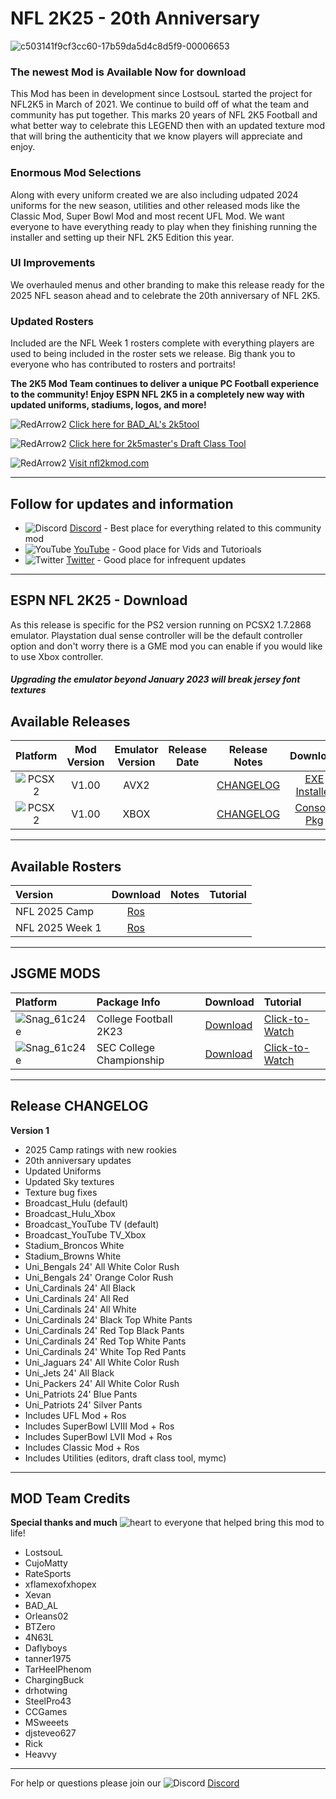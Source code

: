 # NFL 2K25 - 20th Anniversary

![c503141f9cf3cc60-17b59da5d4c8d5f9-00006653](https://github.com/user-attachments/assets/e809e4f4-4b5f-4518-a92f-5880047d5466)


### The newest Mod is Available Now for download
This Mod has been in development since LostsouL started the project for NFL2K5 in March of 2021. We continue to build off of what the team and community has put together. This marks 20 years of NFL 2K5 Football and what better way to celebrate this LEGEND then with an updated texture mod that will bring the authenticity that we know players will appreciate and enjoy. 

### Enormous Mod Selections
Along with every uniform created we are also including udpated 2024 uniforms for the new season, utilities and other released mods like the Classic Mod, Super Bowl Mod and most recent UFL Mod. We want everyone to have everything ready to play when they finishing running the installer and setting up their NFL 2K5 Edition this year.

### UI Improvements
We overhauled menus and other branding to make this release ready for the 2025 NFL season ahead and to celebrate the 20th anniversary of NFL 2K5.

### Updated Rosters
Included are the NFL Week 1 rosters complete with everything players are used to being included in the roster sets we release. Big thank you to everyone who has contributed to rosters and portraits! 

**The 2K5 Mod Team continues to deliver a unique PC Football experience to the community! Enjoy ESPN NFL 2K5 in a completely new way with updated uniforms, stadiums, logos, and more!**

![RedArrow2](https://user-images.githubusercontent.com/69597675/125669440-bcf4c873-527c-4524-9426-9488c71fbbde.png)
[Click here for BAD_AL's 2k5tool](https://github.com/BAD-AL/NFL2K5Tool/releases)

![RedArrow2](https://user-images.githubusercontent.com/69597675/125669440-bcf4c873-527c-4524-9426-9488c71fbbde.png)
[Click here for 2k5master's Draft Class Tool](https://github.com/2k5master/ESPN-NFL-2K5-Draft-Class-Generator)

![RedArrow2](https://user-images.githubusercontent.com/69597675/125669440-bcf4c873-527c-4524-9426-9488c71fbbde.png)
[Visit nfl2kmod.com](https://www.nfl2kmod.com/)

---------
## Follow for updates and information
* ![Discord](https://user-images.githubusercontent.com/69597675/124640725-d1e88980-de5b-11eb-926d-ec5f55b19a62.png) [Discord](https://discord.gg/sBVXzYb) - Best place for everything related to this community mod
* ![YouTube](https://user-images.githubusercontent.com/69597675/124641345-9b5f3e80-de5c-11eb-80e3-4dc5fabc4137.png) [YouTube](https://www.youtube.com/lostsoul63b) - Good place for Vids and Tutorioals
* ![Twitter](https://github.com/user-attachments/assets/643bcb78-bdbc-4cd9-9142-7c1bd117623e) [Twitter](https://twitter.com/blostsou) - Good place for infrequent updates
 
---------
## ESPN NFL 2K25 - Download
As this release is specific for the PS2 version running on PCSX2 1.7.2868 emulator. Playstation dual sense controller will be the default controller option and don't worry there is a GME mod you can enable if you would like to use Xbox controller.

#### *Upgrading the emulator beyond January 2023 will break jersey font textures*

## Available Releases
| Platform | Mod Version | Emulator Version | Release Date  | Release Notes | Download | Tutorial |
| :-------------: | :-------------: | :-------------: | :-------------: | :-------------: | :-------------: |  :-------------: |
| ![PCSX2](https://user-images.githubusercontent.com/69597675/124647169-9baf0800-de63-11eb-974c-a7a4b2aecc1d.png) | V1.00 | AVX2 |  | [CHANGELOG](https://github.com/lostsoul63b/NFL-2K25/blob/main/Changelog.txt) | [EXE Installer]() | [Tutorial]() |
| ![PCSX2](https://user-images.githubusercontent.com/69597675/124647169-9baf0800-de63-11eb-974c-a7a4b2aecc1d.png) | V1.00 | XBOX |  | [CHANGELOG](https://github.com/lostsoul63b/NFL-2K25/blob/main/Changelog.txt) | [Console Pkg]() | [Guide]() |

---------
## Available Rosters
| Version | Download | Notes | Tutorial |
| :------------- | :-------------: | :------------- | :------------- |
| NFL 2025 Camp | [Ros](https://www.mediafire.com/file_premium/0bi3i3vt9vxobgm/ESPN_NFL_2025_Madden_Rosters.zip/file) |  |  |
| NFL 2025 Week 1 | [Ros](https://www.mediafire.com/file_premium/0bi3i3vt9vxobgm/ESPN_NFL_2025_Madden_Rosters.zip/file) |  |  |

---------
## JSGME MODS
| Platform | Package Info | Download | Tutorial |
| :------------- | :------------- | :------------- | :------------- |
| ![Snag_61c24e](https://user-images.githubusercontent.com/69597675/150687521-fa2844f5-8343-443d-b9cc-24aebc94182a.png) | College Football 2K23 | [Download](https://www.mediafire.com/file/s2h2ewuysii87tt/NCAA_2K23_-_Release_Two.zip/file) | [Click-to-Watch](https://youtu.be/ktvU2rqs9cc) |
| ![Snag_61c24e](https://user-images.githubusercontent.com/69597675/150687521-fa2844f5-8343-443d-b9cc-24aebc94182a.png) | SEC College Championship | [Download](https://www.mediafire.com/file/ufmwyo3r98xtlom/NCAA23_SEC_2023.zip/file) | [Click-to-Watch](https://youtu.be/XvpsocyO85g) |

---------
## Release CHANGELOG
**Version 1**
* 2025 Camp ratings with new rookies
* 20th anniversary updates
* Updated Uniforms
* Updated Sky textures
* Texture bug fixes
* Broadcast_Hulu (default)
* Broadcast_Hulu_Xbox
* Broadcast_YouTube TV (default)
* Broadcast_YouTube TV_Xbox
* Stadium_Broncos White
* Stadium_Browns White
* Uni_Bengals 24' All White Color Rush
* Uni_Bengals 24' Orange Color Rush
* Uni_Cardinals 24' All Black
* Uni_Cardinals 24' All Red
* Uni_Cardinals 24' All White
* Uni_Cardinals 24' Black Top White Pants
* Uni_Cardinals 24' Red Top Black Pants
* Uni_Cardinals 24' Red Top White Pants
* Uni_Cardinals 24' White Top Red Pants
* Uni_Jaguars 24' All White Color Rush
* Uni_Jets 24' All Black
* Uni_Packers 24' All White Color Rush
* Uni_Patriots 24' Blue Pants
* Uni_Patriots 24' Silver Pants
* Includes UFL Mod + Ros
* Includes SuperBowl LVIII Mod + Ros
* Includes SuperBowl LVII Mod + Ros
* Includes Classic Mod + Ros
* Includes Utilities (editors, draft class tool, mymc)

---------
## MOD Team Credits
**Special thanks and much** ![heart](https://user-images.githubusercontent.com/69597675/125808838-b20315aa-b53f-41a2-b31a-691d685fb1df.png) to everyone that helped bring this mod to life!
* LostsouL
* CujoMatty
* RateSports
* xflamexofxhopex
* Xevan
* BAD_AL
* Orleans02 
* BTZero
* 4N63L
* Daflyboys
* tanner1975
* TarHeelPhenom
* ChargingBuck
* drhotwing
* SteelPro43
* CCGames
* MSweeets
* djsteveo627
* Rick
* Heavvy

---------
For help or questions please join our ![Discord](https://user-images.githubusercontent.com/69597675/124640725-d1e88980-de5b-11eb-926d-ec5f55b19a62.png) [Discord](https://discord.gg/sBVXzYb)

